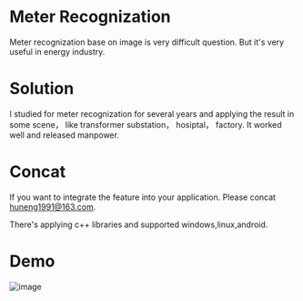 # Meter Recognization
Meter recognization base on image is very difficult question. But it's very useful in energy industry.

# Solution
I studied for meter recognization for several years and applying the result in some scene， like transformer substation， hosiptal， factory.  It worked well and released manpower.

# Concat 
If you want to integrate the feature into your application. Please concat [huneng1991@163.com](mailto://huneng1991@163.com "huneng1991@163.com").

There's applying c++ libraries and supported windows,linux,android.

# Demo
![image](dial_demo.gif "Demo")
